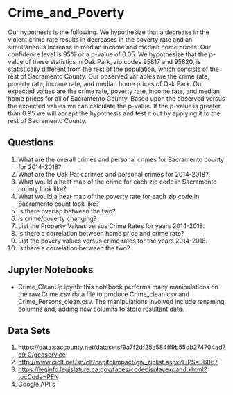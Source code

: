 # Crime_and_Poverty
Our hypothesis is the following. We hypothesize that a decrease in the violent crime rate results in decreases in the poverty rate and an simultaneous increase in median income and median home prices. Our confidence level is 95% or a p-value of 0.05. We hypothesize that the p-value of these statistics in Oak Park, zip codes 95817 and 95820, is statistically different from the rest of the population, which consists of the rest of Sacramento County. Our observed variables are the crime rate, poverty rate, income rate, and median home prices of Oak Park. Our expected values are the crime rate, poverty rate, income rate, and median home prices for all of Sacramento County. Based upon the observed versus the expected values we can calculate the p-value. If the p-value is greater than 0.95 we will accept the hypothesis and test it out by applying it to the rest of Sacramento County.
## Questions
1. What are the overall crimes and personal crimes for Sacramento county for 2014-2018?
2. What are the Oak Park crimes and personal crimes for 2014-2018?
3. What would a heat map of the crime for each zip code in Sacramento county look like?
4. What would a heat map of the poverty rate for each zip code in Sacramento count look like?
5. Is there overlap between the two?
6. Is crime/poverty changing?
7. List the Property Values versus Crime Rates for years 2014-2018.
8. Is there a correlation between home price and crime rate?
9. List the povery values versus crime rates for the years 2014-2018.
10. Is there a correlation between the two?

## Jupyter Notebooks
* Crime_CleanUp.ipynb: this notebook performs many manipulations on the raw Crime.csv data file to produce Crime_clean.csv and Crime_Persons_clean.csv. The manipulations involved include renaming columns and, adding new columns to store resultant data.

## Data Sets
1. https://data.saccounty.net/datasets/9a7f2df25a584ff9b55db274704ad7c9_0/geoservice
2. http://www.ciclt.net/sn/clt/capitolimpact/gw_ziplist.aspx?FIPS=06067
3. https://leginfo.legislature.ca.gov/faces/codedisplayexpand.xhtml?tocCode=PEN
4. Google API's


